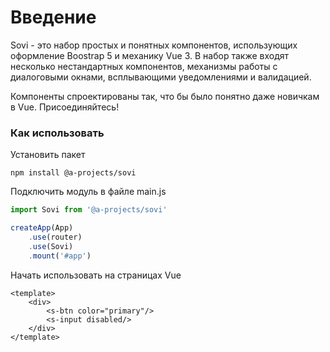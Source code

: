 # Введение

Sovi - это набор простых и понятных компонентов, использующих оформление Boostrap 5 и механику Vue 3. 
В набор также входят несколько нестандартных компонентов, механизмы работы с диалоговыми окнами, всплывающими уведомлениями и валидацией.

Компоненты спроектированы так, что бы было понятно даже новичкам в Vue. Присоединяйтесь!

### Как использовать

Установить пакет
``` shell
npm install @a-projects/sovi
```

Подключить модуль в файле main.js
``` js
import Sovi from '@a-projects/sovi'

createApp(App)
    .use(router)
    .use(Sovi)
    .mount('#app')
```


Начать использовать на страницах Vue
``` vue
<template>
    <div>
        <s-btn color="primary"/>
        <s-input disabled/>
    </div>
</template>
```
